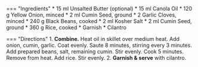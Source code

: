 === "Ingredients"
    * 15 ml Unsalted Butter (optional)
    * 15 ml Canola Oil
    * 120 g Yellow Onion, minced
    * 2 ml Cumin Seed, ground
    * 2 Garlic Cloves, minced
    * 240 g Black Beans, cooked
    * 2 ml Kosher Salt
    * 2 ml Cumin Seed, ground
    * 360 g Rice, cooked
    * Garnish
        * Cilantro

=== "Directions"
    1. **Combine.** Heat oil in skillet over medium heat. Add onion, cumin, garlic. Coat evenly. Saute 8 minutes, stirring every 3 minutes. Add prepared beans, salt, remaining cumin. Stir evenly. Cook 5 minutes. Remove from heat. Add rice. Stir evenly.
    2. **Garnish & serve** with cilantro.
